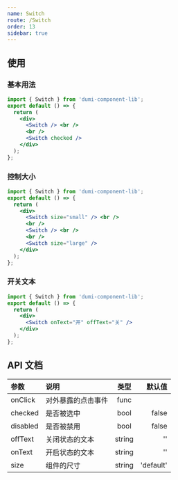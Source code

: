 ```yaml
---
name: Switch
route: /Switch
order: 13
sidebar: true
---
```


## 使用

### 基本用法

```jsx
import { Switch } from 'dumi-component-lib';
export default () => {
  return (
    <div>
      <Switch /> <br />
      <br />
      <Switch checked />
    </div>
  );
};
```

### 控制大小

```jsx
import { Switch } from 'dumi-component-lib';
export default () => {
  return (
    <div>
      <Switch size="small" /> <br />
      <br />
      <Switch /> <br />
      <br />
      <Switch size="large" />
    </div>
  );
};
```

### 开关文本

```jsx
import { Switch } from 'dumi-component-lib';
export default () => {
  return (
    <div>
      <Switch onText="开" offText="关" />
    </div>
  );
};
```

## API 文档

| 参数     | 说明               |  类型  |    默认值 |
| :------- | :----------------- | :----: | --------: |
| onClick  | 对外暴露的点击事件 |  func  |           |
| checked  | 是否被选中         |  bool  |     false |
| disabled | 是否被禁用         |  bool  |     false |
| offText  | 关闭状态的文本     | string |        '' |
| onText   | 开启状态的文本     | string |        '' |
| size     | 组件的尺寸         | string | 'default' |
